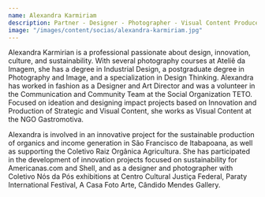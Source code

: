 ```yaml
---
name: Alexandra Karmiriam
description: Partner - Designer - Photographer - Visual Content Producer
image: "/images/content/socias/alexandra-karmiriam.jpg"
---
```


Alexandra Karmirian is a professional passionate about design, innovation, culture, and sustainability. With several photography courses at Ateliê da Imagem, she has a degree in Industrial Design, a postgraduate degree in Photography and Image, and a specialization in Design Thinking. Alexandra has worked in fashion as a Designer and Art Director and was a volunteer in the Communication and Community Team at the Social Organization TETO. Focused on ideation and designing impact projects based on Innovation and Production of Strategic and Visual Content, she works as Visual Content at the NGO Gastromotiva.

Alexandra is involved in an innovative project for the sustainable production of organics and income generation in São Francisco de Itabapoana, as well as supporting the Coletivo Raiz Orgânica Agricultura. She has participated in the development of innovation projects focused on sustainability for Americanas.com and Shell, and as a designer and photographer with Coletivo Nós da Pós exhibitions at Centro Cultural Justiça Federal, Paraty International Festival, A Casa Foto Arte, Cândido Mendes Gallery.
